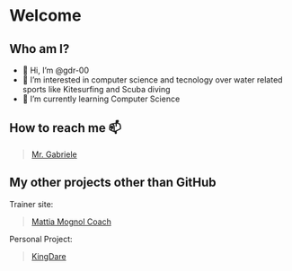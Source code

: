 # Welcome

## Who am I?
- 👋 Hi, I’m @gdr-00
- 👀 I’m interested in computer science and tecnology over water related sports like Kitesurfing and Scuba diving
- 🌱 I’m currently learning Computer Science

## How to reach me 📫
  > [Mr. Gabriele](mailto:gabriele.dare00@gmail.com?subject=[GitHub])

## My other projects other than GitHub
Trainer site:
  > [Mattia Mognol Coach](https://mattiamognol.it)

Personal Project:
  > [KingDare](https://kingdare.com)


<!---
gdr-00/gdr-00 is a ✨ special ✨ repository because its `README.md` (this file) appears on your GitHub profile.
You can click the Preview link to take a look at your changes.
--->
